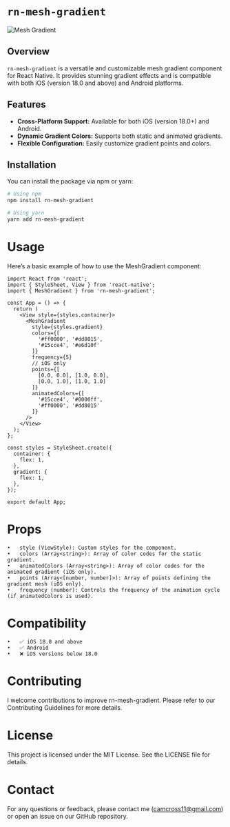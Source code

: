 # `rn-mesh-gradient`

![Mesh Gradient](https://github.com/user-attachments/assets/e1813103-e237-4e31-8a18-88d8d129b4c6)

## Overview

`rn-mesh-gradient` is a versatile and customizable mesh gradient component for React Native. It provides stunning gradient effects and is compatible with both iOS (version 18.0 and above) and Android platforms.

## Features

- **Cross-Platform Support:** Available for both iOS (version 18.0+) and Android.
- **Dynamic Gradient Colors:** Supports both static and animated gradients.
- **Flexible Configuration:** Easily customize gradient points and colors.

## Installation

You can install the package via npm or yarn:

```sh
# Using npm
npm install rn-mesh-gradient

# Using yarn
yarn add rn-mesh-gradient
```

# Usage

Here’s a basic example of how to use the MeshGradient component:
```
import React from 'react';
import { StyleSheet, View } from 'react-native';
import { MeshGradient } from 'rn-mesh-gradient';

const App = () => {
  return (
    <View style={styles.container}>
      <MeshGradient
        style={styles.gradient}
        colors={[
          '#ff0000', '#dd8015',
          '#15cce4', '#e6d10f'
        ]}
        frequency={5}
        // iOS only
        points={[
          [0.0, 0.0], [1.0, 0.0],
          [0.0, 1.0], [1.0, 1.0]
        ]}
        animatedColors={[
          '#15cce4', '#0000ff',
          '#ff0000', '#dd8015'
        ]}
      />
    </View>
  );
};

const styles = StyleSheet.create({
  container: {
    flex: 1,
  },
  gradient: {
    flex: 1,
  },
});

export default App;
```

# Props

	•	style (ViewStyle): Custom styles for the component.
	•	colors (Array<string>): Array of color codes for the static gradient.
	•	animatedColors (Array<string>): Array of color codes for the animated gradient (iOS only).
	•	points (Array<[number, number]>): Array of points defining the gradient mesh (iOS only).
	•	frequency (number): Controls the frequency of the animation cycle (if animatedColors is used).

# Compatibility

	•	✅ iOS 18.0 and above
	•	✅ Android
	•	❌ iOS versions below 18.0

# Contributing

I welcome contributions to improve rn-mesh-gradient. Please refer to our Contributing Guidelines for more details.

# License

This project is licensed under the MIT License. See the LICENSE file for details.

# Contact

For any questions or feedback, please contact me (camcross11@gmail.com) or open an issue on our GitHub repository.
